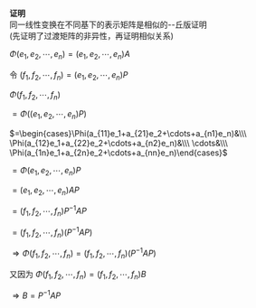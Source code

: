 **证明**  
同一线性变换在不同基下的表示矩阵是相似的--丘版证明  
(先证明了过渡矩阵的非异性，再证明相似关系)  
  
 $\Phi(e_1,e_2,\cdots,e_n)=(e_1,e_2,\cdots,e_n)A$  
  
令 $(f_1,f_2,\cdots,f_n)=(e_1,e_2,\cdots,e_n)P$  
  
 $\Phi(f_1,f_2,\cdots,f_n)$  
  
 $=\Phi((e_1,e_2,\cdots,e_n)P)$  
  
 $=\begin{cases}\Phi(a_{11}e_1+a_{21}e_2+\cdots+a_{n1}e_n)&\\\ \Phi(a_{12}e_1+a_{22}e_2+\cdots+a_{n2}e_n)&\\\ \cdots&\\\ \Phi(a_{1n}e_1+a_{2n}e_2+\cdots+a_{nn}e_n)\end{cases}$  
  
 $=\Phi(e_1,e_2,\cdots,e_n)P$  
  
 $=(e_1,e_2,\cdots,e_n)AP$  
  
 $=(f_1,f_2,\cdots,f_n)P^{-1}AP$  
  
 $=(f_1,f_2,\cdots,f_n)(P^{-1}AP)$  
  
 $\Rightarrow\Phi(f_1,f_2,\cdots,f_n)=(f_1,f_2,\cdots,f_n)(P^{-1}AP)$  
  
又因为 $\Phi(f_1,f_2,\cdots,f_n)=(f_1,f_2,\cdots,f_n)B$  
  
 $\Rightarrow B=P^{-1}AP$  
